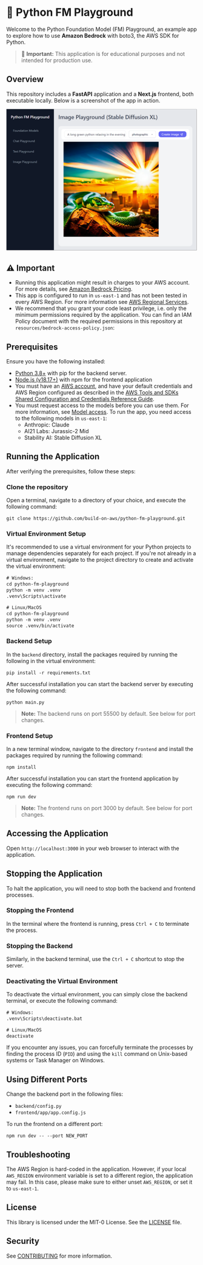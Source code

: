 # 🐍 Python FM Playground

Welcome to the Python Foundation Model (FM) Playground, an example app to explore how to use **Amazon Bedrock** with boto3, the AWS SDK for Python.

> 🚨 **Important:** This application is for educational purposes and not intended for production use.

## Overview

This repository includes a **FastAPI** application and a **Next.js** frontend, both executable locally. Below is a screenshot of the app in action.

<img src="resources/screenshot.png" alt="Screenshot of the Python FM Playground" width="720" />

## ⚠ Important

- Running this application might result in charges to your AWS account. For more details, see [Amazon Bedrock Pricing](https://aws.amazon.com/bedrock/pricing/).
- This app is configured to run in `us-east-1` and has not been tested in every AWS Region. For more information see [AWS Regional Services](https://aws.amazon.com/about-aws/global-infrastructure/regional-product-services).
- We recommend that you grant your code least privilege, i.e. only the minimum permissions required by the application. You can find an IAM Policy document with the required permissions in this repository at `resources/bedrock-access-policy.json`:

## Prerequisites

Ensure you have the following installed:

- [Python 3.8+](https://www.python.org/downloads/) with pip for the backend server.
- [Node.js (v18.17+)](https://docs.npmjs.com/downloading-and-installing-node-js-and-npm) with npm for the frontend application
- You must have an [AWS account](https://aws.amazon.com/free/), and have your default credentials and AWS Region configured as described in the [AWS Tools and SDKs Shared Configuration and Credentials Reference Guide](https://docs.aws.amazon.com/credref/latest/refdocs/creds-config-files.html).
- You must request access to the models before you can use them. For more information, see [Model access](https://docs.aws.amazon.com/bedrock/latest/userguide/model-access.html). To run the app, you need access to the following models in `us-east-1`:
  - Anthropic: Claude
  - AI21 Labs: Jurassic-2 Mid
  - Stability AI: Stable Diffusion XL

## Running the Application

After verifying the prerequisites, follow these steps:

### Clone the repository

Open a terminal, navigate to a directory of your choice, and execute the following command:

```shell
git clone https://github.com/build-on-aws/python-fm-playground.git
```

### Virtual Environment Setup

It's recommended to use a virtual environment for your Python projects to manage dependencies separately for each project. If you're not already in a virtual environment, navigate to the project directory to create and activate the virtual environment:

```shell
# Windows:
cd python-fm-playground
python -m venv .venv
.venv\Scripts\activate   
```

```shell
# Linux/MacOS
cd python-fm-playground
python -m venv .venv
source .venv/bin/activate  
```

### Backend Setup

In the `backend` directory, install the packages required by running the following in the virtual environment:

```shell
pip install -r requirements.txt
```

After successful installation you can start the backend server by executing the following command:

```shell
python main.py
```

> **Note:** The backend runs on port 55500 by default. See below for port changes.

### Frontend Setup

In a new terminal window, navigate to the directory `frontend` and install the packages required by running the following command:

```shell
npm install
```

After successful installation you can start the frontend application by executing the following command:

```shell
npm run dev
```

> **Note:** The frontend runs on port 3000 by default. See below for port changes.

## Accessing the Application

Open `http://localhost:3000` in your web browser to interact with the application.

## Stopping the Application

To halt the application, you will need to stop both the backend and frontend processes.

### Stopping the Frontend

In the terminal where the frontend is running, press `Ctrl + C` to terminate the process.

### Stopping the Backend

Similarly, in the backend terminal, use the `Ctrl + C` shortcut to stop the server.

### Deactivating the Virtual Environment

To deactivate the virtual environment, you can simply close the backend terminal, or execute the following command:

```shell
# Windows:
.venv\Scripts\deactivate.bat
```

```shell
# Linux/MacOS
deactivate
```

If you encounter any issues, you can forcefully terminate the processes by finding the process ID (`PID`) and using the `kill` command on Unix-based systems or Task Manager on Windows.


## Using Different Ports

Change the backend port in the following files:
- `backend/config.py`
- `frontend/app/app.config.js`

To run the frontend on a different port:

```shell
npm run dev -- --port NEW_PORT
```

## Troubleshooting

The AWS Region is hard-coded in the application. However, if your local `AWS_REGION` environment variable is set to a different region, the application may fail. In this case, please make sure to either unset `AWS_REGION`, or set it to `us-east-1`.

## License

This library is licensed under the MIT-0 License. See the [LICENSE](LICENSE) file.

## Security

See [CONTRIBUTING](CONTRIBUTING.md#security-issue-notifications) for more information.
